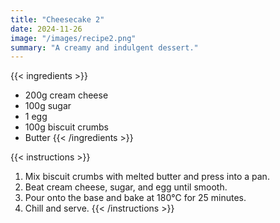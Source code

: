 ```yaml
---
title: "Cheesecake 2"
date: 2024-11-26
image: "/images/recipe2.png"
summary: "A creamy and indulgent dessert."
---
```

{{< ingredients >}}
- 200g cream cheese
- 100g sugar
- 1 egg
- 100g biscuit crumbs
- Butter
{{< /ingredients >}}

{{< instructions >}}
1. Mix biscuit crumbs with melted butter and press into a pan.
2. Beat cream cheese, sugar, and egg until smooth.
3. Pour onto the base and bake at 180°C for 25 minutes.
4. Chill and serve.
{{< /instructions >}}
